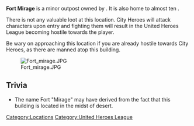 **Fort Mirage** is a minor outpost owned by [](Lord_Mirage.md). It is also home to almost ten [](City_Hero.md).

There is not any valuable loot at this location. City Heroes will attack
characters upon entry and fighting them will result in the United Heroes
League becoming hostile towards the player.

Be wary on approaching this location if you are already hostile towards
City Heroes, as there are manned [](Mounted_Crossbow.md) atop this building.

<figure>
<img src="Fort_mirage.JPG" title="Fort_mirage.JPG" />
<figcaption>Fort_mirage.JPG</figcaption>
</figure>

## Trivia

- The name Fort "Mirage" may have derived from the fact that this
  building is located in the midst of desert.

[Category:Locations](Category:Locations "wikilink") [Category:United
Heroes League](Category:United_Heroes_League "wikilink")